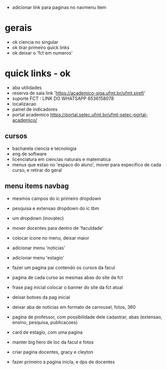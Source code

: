 - adicionar link para paginas no navmenu item

# gerais
- ok ciencia no singular
- ok tirar primeiro quick links
- ok deixar o 'fct em numeros'

# quick links - ok
 - aba utilidades
 - reserva de sala link 'https://academico-siga.ufmt.br/ufmt.sirefi'
 - suporte FCT : LINK DO WHATSAPP  6536158078
 - localizacao
 - painel de indicadores
 - portal academico https://portal.setec.ufmt.br/ufmt-setec-portal-academico/

## cursos
- bacharela ciencia e tecnologia
- eng de software
- licenciatura em ciencias naturais e  matematica
- menus que estao no 'espaco do aluno', mover para especifico de cada curso, e retirar do geral

## menu items navbag
- mesmos campos do ic primeiro dropdown
- pesquisa e extensao dropdown do ic tbm
- um dropdown (inovatec)
- mover docentes para dentro de 'faculdade'
- colocar icone no menu, deixar maior
- adicionar menu 'noticias'
- adicionar menu 'estagio'

- fazer um pagina pai contendo os cursos da facul
- pagina de cada curso as mesmas abas do site da fct

- frase pag inicial colocar o banner do site da fct atual
- deixar botoes da pag inicial

- deixar aba de noticias em formato de carrousel, fotos, 360

- pagina de professor, com possibilidade dele cadastrar, abas (extensao, ensino, pesquisa, publicacoes)


- card de estagio, com uma pagina

- manter big hero de loc da facul e fotos

- criar pagina docentes, gracy e cleyton

- fazer primeiro a pagina inicla, e dps de docentes
